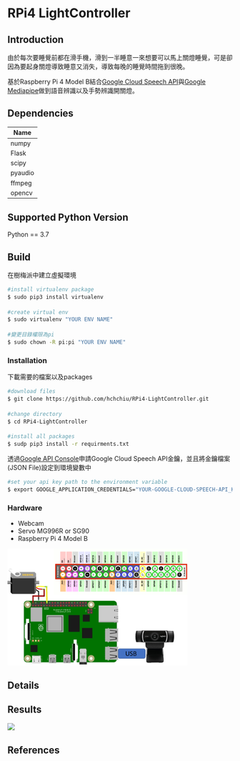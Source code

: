# RPi4 LightController

## Introduction
由於每次要睡覺前都在滑手機，滑到一半睡意一來想要可以馬上關燈睡覺，可是卻因為要起身關燈導致睡意又消失，導致每晚的睡覺時間拖到很晚。

基於Raspberry Pi 4 Model B結合[Google Cloud Speech API](https://cloud.google.com/speech-to-text)與[Google Mediapipe](https://google.github.io/mediapipe/)做到語音辨識以及手勢辨識開關燈。

## Dependencies
|Name|
|----|
|numpy|
|Flask|
|scipy|
|pyaudio|
|ffmpeg|
|opencv|

## Supported Python Version
Python == 3.7

## Build

在樹梅派中建立虛擬環境
```bash
#install virtualenv package
$ sudo pip3 install virtualenv

#create virtual env
$ sudo virtualenv "YOUR ENV NAME"

#變更目錄權限為pi
$ sudo chown -R pi:pi "YOUR ENV NAME"
```

### Installation
下載需要的檔案以及packages
```bash
#download files
$ git clone https://github.com/hchchiu/RPi4-LightController.git

#change directory
$ cd RPi4-LightController

#install all packages
$ sudp pip3 install -r requirments.txt
```

透過[Google API Console](https://console.developers.google.com/)申請Google Cloud Speech API金鑰，並且將金鑰檔案(JSON File)設定到環境變數中
```bash
#set your api key path to the environment variable
$ export GOOGLE_APPLICATION_CREDENTIALS="YOUR-GOOGLE-CLOUD-SPEECH-API_KEY_PATH"
```

### Hardware
- Webcam
- Servo MG996R or SG90
- Raspberry Pi 4 Model B

<div>
<img src="https://github.com/hchchiu/RPi4-LightController/blob/master/doc/pinout.png" width=80%>
</div>


## Details

## Results
<div>
<img src="https://github.com/hchchiu/RPi4-LightController/blob/master/doc/IMG_6110_2.gif" width=20%>
</div>

## References
